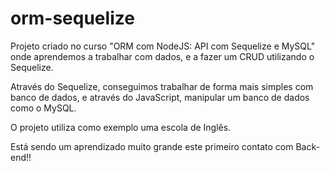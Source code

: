 # orm-sequelize

Projeto criado no curso "ORM com NodeJS: API com Sequelize e MySQL" onde aprendemos a trabalhar com dados, e a fazer um CRUD utilizando o Sequelize.

Através do Sequelize, conseguimos trabalhar de forma mais simples com banco de dados, e através do JavaScript, manipular um banco de dados como o MySQL.

O projeto utiliza como exemplo uma escola de Inglês.

Está sendo um aprendizado muito grande este primeiro contato com Back-end!!


